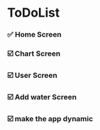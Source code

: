 # ToDoList
### ✅ Home Screen
### ☑️ Chart Screen
### ☑️ User Screen
### ☑️ Add water Screen
### ☑️ make the app dynamic